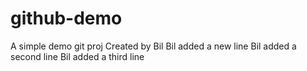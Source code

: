 # github-demo
A simple demo git proj
Created by Bil
Bil added a new line
Bil added a second line
Bil added a third line
